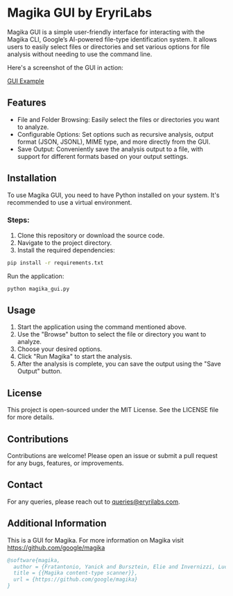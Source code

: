 # Magika GUI by EryriLabs

Magika GUI is a simple user-friendly interface for interacting with the Magika CLI, Google’s AI-powered file-type identification system. It allows users to easily select files or directories and set various options for file analysis without needing to use the command line.

Here's a screenshot of the GUI in action:

[GUI Example](/assets/screenshot.png)


## Features

- File and Folder Browsing: Easily select the files or directories you want to analyze.
- Configurable Options: Set options such as recursive analysis, output format (JSON, JSONL), MIME type, and more directly from the GUI.
- Save Output: Conveniently save the analysis output to a file, with support for different formats based on your output settings.

## Installation

To use Magika GUI, you need to have Python installed on your system. It's recommended to use a virtual environment.

### Steps:

1. Clone this repository or download the source code.
2. Navigate to the project directory.
3. Install the required dependencies:

```bash
pip install -r requirements.txt
```
Run the application:
```bash
python magika_gui.py
```

## Usage

1. Start the application using the command mentioned above.
2. Use the "Browse" button to select the file or directory you want to analyze.
3. Choose your desired options.
4. Click "Run Magika" to start the analysis.
5. After the analysis is complete, you can save the output using the "Save Output" button.

## License

This project is open-sourced under the MIT License. See the LICENSE file for more details.

## Contributions

Contributions are welcome! Please open an issue or submit a pull request for any bugs, features, or improvements.

## Contact

For any queries, please reach out to [queries@eryrilabs.com](mailto:queries@eryrilabs.com).

## Additional Information 

This is a GUI for Magika. For more information on Magika visit https://github.com/google/magika

```bibtex
@software{magika,
  author = {Fratantonio, Yanick and Bursztein, Elie and Invernizzi, Luca and Zhang, Marina and Metitieri, Giancarlo and Kurt, Thomas and Galilee, Francois and Petit-Bianco, Alexandre and Farah, Loua and Albertini, Ange},
  title = {{Magika content-type scanner}},
  url = {https://github.com/google/magika}
}

